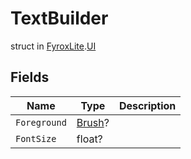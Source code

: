 # TextBuilder
struct in [FyroxLite](../../scripting_api.md).[UI](../UI.md)

## Fields
| Name | Type | Description |
|---|---|---|
| `Foreground` | [Brush](../UI/Brush.md)? |  |
| `FontSize` | float? |  |

